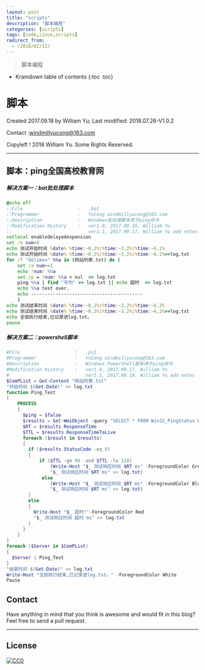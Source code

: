 ```yaml
---
layout: post
title: "scripts"
description: "脚本编程"
categories: [scripts]
tags: [code,linux,scripts]
redirect_from:
  - /2018/02/12/
---
```


> 脚本编程

* Kramdown table of contents
{:toc .toc}
# 脚本

Created 2017.09.18 by William Yu; Last modified: 2018.07.26-V1.0.2

Contact :[windmillyucong@163.com](mailto:windmillyucong@163.com)

Copyleft ! 2018 William Yu. Some Rights Reserved.

---

## 脚本：ping全国高校教育网

##### 解决方案一：bat批处理脚本

```bat
@echo off
::File                    :   .bat
::Programmer              :   YuCong windmillyucong@163.com
::Description             :   Windows批处理脚本用于ping命令
::Modification History	  :   ver1.0, 2017.09.16, William Yu
::                            ver1.1, 2017.09.17, William Yu add notes  
setlocal enabledelayedexpansion
set /a num=0
echo 测试开始时间 %date% %time:~0,2%:%time:~3,2%:%time:~6,2%
echo 测试开始时间 %date% %time:~0,2%:%time:~3,2%:%time:~6,2%>>log.txt  
for /f "delims=" %%a in (网站列表.txt) do (
	set /a num+=1 
	echo !num! %%a
	set /p = !num! %%a < nul  >> log.txt 
	ping %%a | find "平均" >> log.txt || echo 超时  >> log.txt
	echo %%a test over.
	echo -----------------------------------------
	)
echo 测试结束时间 %date% %time:~0,2%:%time:~3,2%:%time:~6,2%
echo 测试结束时间 %date% %time:~0,2%:%time:~3,2%:%time:~6,2%>>log.txt  
echo 全部执行结束,已记录进log.txt。
pause
```

##### 解决方案二：powershell脚本

```powershell
#File                    :   .ps1
#Programmer              :   YuCong windmillyucong@163.com
#Description             :   Windows PowerShell脚本用于ping命令
#Modification History    :   ver1.0, 2017.09.17, William Yu
#                            ver1.1, 2017.09.18, William Yu add notes  
$ComPList = Get-Content "网站列表.txt"
"开始时间 $(Get-Date)" >> log.txt
function Ping_Test
{
    PROCESS
    {
      $ping = $false
      $results = Get-WmiObject -query "SELECT * FROM Win32_PingStatus WHERE Address = '$_'"
      $RT = $results.ResponseTime
      $TTL = $results.ResponseTimeToLive
      foreach ($result in $results)
      {
        if ($results.StatusCode -eq 0)
        {
            if ($TTL -ge 98 -and $TTL -le 128)
                {Write-Host "$_ 测试响应时间 $RT ms" -ForegroundColor Green
				"$_ 测试响应时间 $RT ms" >> log.txt}
             else
                {Write-Host "$_ 测试响应时间 $RT ms" -ForegroundColor Blue
				"$_ 测试响应时间 $RT ms" >> log.txt}
        }
        else
        {
          Write-Host "$_ 超时!"-ForegroundColor Red
		  "$_ 测试响应时间 超时 ms" >> log.txt
        }
      }
    }
}
foreach ($Server in $ComPList)
{
  $Server | Ping_Test
}
"结束时间 $(Get-Date)" >> log.txt
Write-Host "全部执行结束,已记录进log.txt。" -ForegroundColor White
Pause
```



## Contact

Have anything in mind that you think is awesome and would fit in this blog? Feel free to send a pull request.

-----



## License

[![CC0](http://i.creativecommons.org/p/zero/1.0/88x31.png)](http://creativecommons.org/publicdomain/zero/1.0/)

